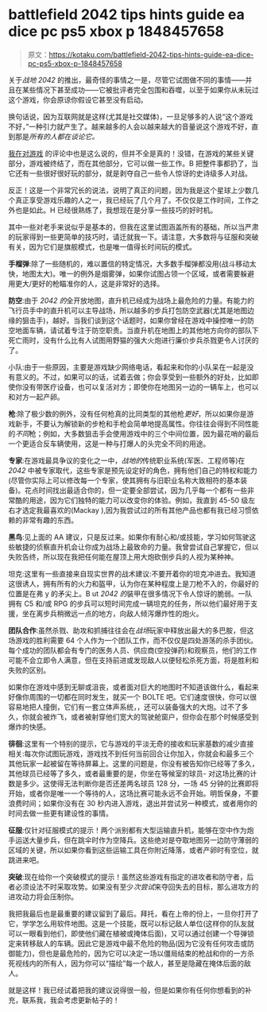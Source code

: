 # battlefield 2042 tips hints guide ea dice pc ps5 xbox p 1848457658

> 原文：<https://kotaku.com/battlefield-2042-tips-hints-guide-ea-dice-pc-ps5-xbox-p-1848457658>

关于*战地 2042* 的推出，最奇怪的事情之一是，尽管它试图做不同的事情——并且在某些情况下甚至成功——它被批评者完全包围和吞噬，以至于如果你从未玩过这个游戏，你会原谅你假设它甚至没有启动。

换句话说，因为互联网就是这样(尤其是社交媒体)，一旦足够多的人说“这个游戏不好，”一种引力就产生了。越来越多的人会以越来越大的音量说这个游戏不好，直到那是*所有的人都在谈论它。* 



[我在对游戏](https://kotaku.com/battlefield-2042-the-kotaku-review-1848123654) 的评论中也是这么说的，但并不全是真的！没错，在游戏的某些关键部分，游戏被终结了，而在其他部分，它可以做一些工作。B 把整件事都扔了，当它还有一些很好很好玩的部分，就是剥夺自己一些令人惊讶的史诗级多人对战。

反正！这是一个非常冗长的说法，说明了真正的问题，因为我是这个星球上少数几个真正享受游戏乐趣的人之一，我已经玩了几个月了。不仅仅是工作时间，工作之外也是如此。H 已经很熟练了，我想现在是分享一些技巧的好时机。

其中一些对老手来说似乎是基本的，但我在这里试图涵盖所有的基础，所以当严肃的玩家得到一些更简单的技巧时，请迁就我一下。请注意，大多数将与征服和突破有关，因为它们是旗舰模式，也是唯一值得长时间玩的模式。

**手榴弹**:除了一些随机的，难以置信的特定情况，大多数手榴弹都没用(战斗移动太快，地图太大)。唯一的例外是烟雾弹，如果你试图占领一个区域，或者需要躲避用更大/更好的枪瞄准你的人，这是非常好的选择。



**防空**:由于 *2042 的*全开放地图，直升机已经成为战场上最危险的力量。有能力的飞行员手中的直升机可以主导战场，所以越多的步兵打包防空武器(尤其是地图边缘的狙击手)，越好。当我们谈到这个话题时，如果你曾经在游戏中操控唯一的防空地面车辆，请试着专注于防空职责。当直升机在地图上的其他地方向你的部队下死亡雨时，没有什么比有人试图用野猫的强大火炮进行廉价步兵杀戮更令人讨厌的了。

小队:由于一些原因，主要是游戏缺少网络电话，看起来和你的小队呆在一起是没有意义的。不过，如果可以的话，试着去做；你会享受到一些额外的好处，比如即使你没有带医疗设备，也可以复活对方；即使你在地图另一边的一辆车上，也可以和对方一起产卵。

**枪**:除了极少数的例外，没有任何枪真的比同类型的其他枪*更好*，所以如果你是游戏新手，不要认为解锁新的步枪和手枪会简单地提高属性。你往往会得到不同性能的*不同*枪；例如，大多数狙击手会使用游戏中的三个中间位置，因为最花哨的最后一个更适合反车辆使用，这是一种与打爆人的头完全不同的用途。

**专家**:在游戏最具争议的变化之一中，*战地的*传统职业系统(军医、工程师等)在 *2042* 中被专家取代，这些专家是预先设定好的角色，拥有他们自己的特权和能力(尽管你实际上可以修改每一个专家，使其拥有与旧职业名称大致相符的基本装备)。花点时间找出最适合你的，但一定要全部尝试，因为几乎每一个都有一些非常酷的用途，因为它们独特的能力可以改变你的体验。例如，我直到 45-50 级左右才选定我最喜欢的(Mackay ),因为我尝试过的所有其他产品也都有我已经习惯依赖的非常有趣的东西。



**黑鸟**:见上面的 AA 建议，只是反过来。如果你有耐心和/或技能，学习如何驾驶这些敏捷的侦察直升机会让你成为战场上最致命的力量。我曾尝试自己掌握它，但以失败告终，所以现在我把任何能在屋顶上用大炮砍倒步兵的人视为某种神。

坦克:这里有一些直接来自现实世界的战术建议:不要开着你的坦克冲进去。我知道这很诱人，拥有所有的火力和盔甲，认为你在某种程度上是刀枪不入的，你最好的位置是在弗 y 的矛尖上。B ut *2042 的*装甲在很多情况下令人惊讶的脆弱。一队拥有 C5 和/或 RPG 的步兵可以短时间完成一辆坦克的任务，所以他们最好用于支援，坐在离步兵稍微远一点的地方，向敌人倾泻爆炸性的炮火。

**团队合作**:虽然杀戮、助攻和抓捕往往会在*战场*玩家中释放出最大的多巴胺，但这场游戏的胜利需要 64 个人作为一个团队工作，而不仅仅是四处游荡的杀手团伙。每个成功的团队都会有专门的医务人员、供应商(空投弹药)和观察员，他们的工作可能不会立即令人满意，但在支持前进或发现敌人以便轻松杀死方面，将是胜利和失败的区别。



如果你在游戏中感到无聊或沮丧，或者面对巨大的地图时不知道该做什么，看起来好像你周围的一切都在同时发生，就买一个 BOLTE 吧。它们速度很快，你可以很容易地把人撞倒，它们有一套立体声系统，，还可以装备强大的大炮。过不了多久，你就会被炸飞，或者被射穿他们宽大的驾驶舱窗户，但你会在那个时候感受到爆炸的快感。

**徘徊**:这里有一个特别的提示，它与游戏的平淡无奇的接收和玩家基数的减少直接相关:每次你试图玩游戏，游戏找不到任何当前回合让你加入，你就会和最多三个其他玩家一起被留在等待屏幕上。这里的问题是，你没有被告知你已经等了多久，其他球员已经等了多久，或者最重要的是，你坐在等候室的球员- 对这场比赛的计数是多少。这使得无法判断你是否还差两名球员 128 分，一场 45 分钟的比赛即将开始，或者你是唯一一个等待的人，这场比赛可能永远不会开始。明哲保身，不要浪费时间；如果你没有在 30 秒内进入游戏，退出并尝试另一种模式，或者用你的时间去做一些更有建设性的事情。

**征服**:仅针对征服模式的提示！两个派别都有大型运输直升机，能够在空中作为炮手运送大量步兵，但在跳伞时作为空降兵。这些绝对是夺取地图另一边防守薄弱的区域的关键，所以如果你看到这些运输工具在你附近降落，或者产卵时有空位，就跳进来吧。

**突破**:现在给你一个突破模式的提示！虽然这些游戏有指定的进攻者和防守者，后者必须设法不时采取攻势。如果没有至少*次尝试*来夺回失去的目标，那么进攻方的进攻动力将会压制你。



我把我最后也是最重要的建议留到了最后。拜托，看在上帝的份上，一旦你打开了它，学学怎么用软件地图。这是一个技能，既可以标记敌人单位(这样你的队友就可以一眼看到他们，即使他们藏在植被或掩体后面)，又可以通过创建一个导弹锁定来转移敌人的车辆。因此它是游戏中最不危险的物品(因为它没有任何攻击或防御能力)，但也是最危险的，因为它可以决定一场以僵局结束的枪战和你的一方杀死视线内的所有人，因为你可以“描绘”每一个敌人，甚至是隐藏在掩体后面的敌人。

就是这样！我已经试着把我的建议说得很一般，但是如果你有任何你想看到的补充，联系我，我会考虑更新帖子的！